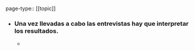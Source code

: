 page-type:: [[topic]]
- ### Una vez llevadas a cabo las entrevistas hay que interpretar los resultados.
  - 


